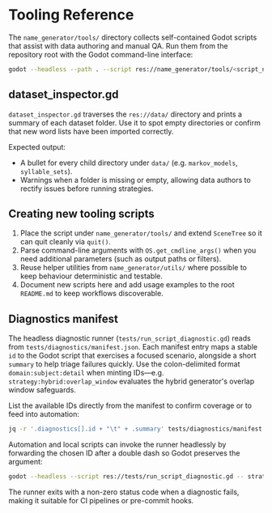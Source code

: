# Tooling Reference

The `name_generator/tools/` directory collects self-contained Godot scripts that assist with data authoring and manual QA. Run them from the repository root with the Godot command-line interface:

```bash
godot --headless --path . --script res://name_generator/tools/<script_name>.gd
```

## dataset_inspector.gd

`dataset_inspector.gd` traverses the `res://data/` directory and prints a summary of each dataset folder. Use it to spot empty directories or confirm that new word lists have been imported correctly.

Expected output:

- A bullet for every child directory under `data/` (e.g. `markov_models`, `syllable_sets`).
- Warnings when a folder is missing or empty, allowing data authors to rectify issues before running strategies.

## Creating new tooling scripts

1. Place the script under `name_generator/tools/` and extend `SceneTree` so it can quit cleanly via `quit()`.
2. Parse command-line arguments with `OS.get_cmdline_args()` when you need additional parameters (such as output paths or filters).
3. Reuse helper utilities from `name_generator/utils/` where possible to keep behaviour deterministic and testable.
4. Document new scripts here and add usage examples to the root `README.md` to keep workflows discoverable.

## Diagnostics manifest

The headless diagnostic runner (`tests/run_script_diagnostic.gd`) reads from `tests/diagnostics/manifest.json`. Each manifest entry maps a stable `id` to the Godot script that exercises a focused scenario, alongside a short `summary` to help triage failures quickly. Use the colon-delimited format `domain:subject:detail` when minting IDs—e.g. `strategy:hybrid:overlap_window` evaluates the hybrid generator's overlap window safeguards.

List the available IDs directly from the manifest to confirm coverage or to feed into automation:

```bash
jq -r '.diagnostics[].id + "\t" + .summary' tests/diagnostics/manifest.json
```

Automation and local scripts can invoke the runner headlessly by forwarding the chosen ID after a double dash so Godot preserves the argument:

```bash
godot --headless --script res://tests/run_script_diagnostic.gd -- strategy:hybrid:overlap_window
```

The runner exits with a non-zero status code when a diagnostic fails, making it suitable for CI pipelines or pre-commit hooks.

